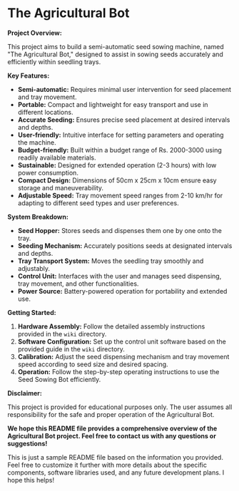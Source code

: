 # The Agricultural Bot

**Project Overview:**

This project aims to build a semi-automatic seed sowing machine, named "The Agricultural Bot," designed to assist in sowing seeds accurately and efficiently within seedling trays. 

**Key Features:**

* **Semi-automatic:** Requires minimal user intervention for seed placement and tray movement.
* **Portable:** Compact and lightweight for easy transport and use in different locations.
* **Accurate Seeding:** Ensures precise seed placement at desired intervals and depths.
* **User-friendly:** Intuitive interface for setting parameters and operating the machine.
* **Budget-friendly:** Built within a budget range of Rs. 2000-3000 using readily available materials.
* **Sustainable:** Designed for extended operation (2-3 hours) with low power consumption.
* **Compact Design:** Dimensions of 50cm x 25cm x 10cm ensure easy storage and maneuverability.
* **Adjustable Speed:** Tray movement speed ranges from 2-10 km/hr for adapting to different seed types and user preferences.

**System Breakdown:**

* **Seed Hopper:** Stores seeds and dispenses them one by one onto the tray.
* **Seeding Mechanism:** Accurately positions seeds at designated intervals and depths.
* **Tray Transport System:** Moves the seedling tray smoothly and adjustably.
* **Control Unit:** Interfaces with the user and manages seed dispensing, tray movement, and other functionalities.
* **Power Source:** Battery-powered operation for portability and extended use.

**Getting Started:**

1. **Hardware Assembly:** Follow the detailed assembly instructions provided in the `wiki` directory.
2. **Software Configuration:** Set up the control unit software based on the provided guide in the `wiki` directory.
3. **Calibration:** Adjust the seed dispensing mechanism and tray movement speed according to seed size and desired spacing.
4. **Operation:** Follow the step-by-step operating instructions to use the Seed Sowing Bot efficiently.



**Disclaimer:**

This project is provided for educational purposes only. The user assumes all responsibility for the safe and proper operation of the Agricultural Bot.

**We hope this README file provides a comprehensive overview of the Agricultural Bot project. Feel free to contact us with any questions or suggestions!**

This is just a sample README file based on the information you provided. Feel free to customize it further with more details about the specific components, software libraries used, and any future development plans. I hope this helps!

